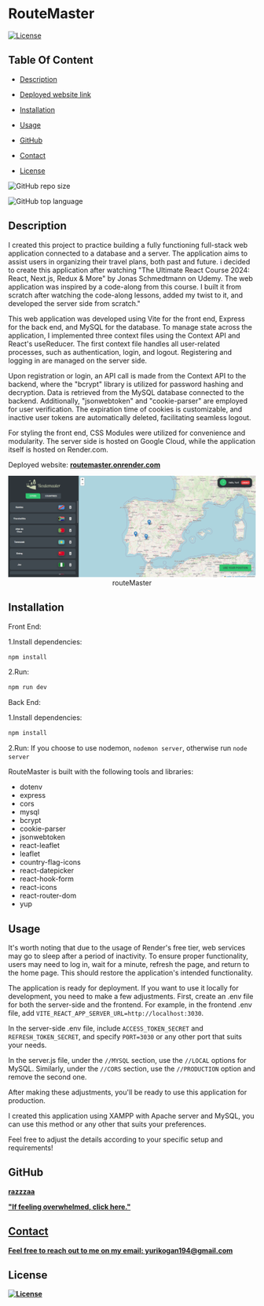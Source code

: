 # RouteMaster

[![License](https://img.shields.io/static/v1?label=License&message=ISC&color=blue&?style=plastic&logo=appveyor)](https://opensource.org/license/ISC)

## Table Of Content

- [Description](#description)
- [Deployed website link](#deployedWebsite)
- [Installation](#installation)
- [Usage](#usage)

- [GitHub](#github)
- [Contact](#contact)
- [License](#license)

![GitHub repo size](https://img.shields.io/github/repo-size/razzzaa/routeMaster?style=plastic)

![GitHub top language](https://img.shields.io/github/languages/top/razzzaa/routeMaster?style=plastic)

## Description

I created this project to practice building a fully functioning full-stack web application connected to a database and a server. The application aims to assist users in organizing their travel plans, both past and future. i decided to create this application after watching "The Ultimate React Course 2024: React, Next.js, Redux & More" by Jonas Schmedtmann on Udemy. The web application was inspired by a code-along from this course. I built it from scratch after watching the code-along lessons, added my twist to it, and developed the server side from scratch."

This web application was developed using Vite for the front end, Express for the back end, and MySQL for the database. To manage state across the application, I implemented three context files using the Context API and React's useReducer. The first context file handles all user-related processes, such as authentication, login, and logout. Registering and logging in are managed on the server side.

Upon registration or login, an API call is made from the Context API to the backend, where the "bcrypt" library is utilized for password hashing and decryption. Data is retrieved from the MySQL database connected to the backend. Additionally, "jsonwebtoken" and "cookie-parser" are employed for user verification. The expiration time of cookies is customizable, and inactive user tokens are automatically deleted, facilitating seamless logout.

For styling the front end, CSS Modules were utilized for convenience and modularity. The server side is hosted on Google Cloud, while the application itself is hosted on Render.com.

<p>Deployed website: <strong><a href="routemaster.onrender.com">routemaster.onrender.com</a></strong>

<p align="center">
  <img alt="application screen-shot" [Screenshot] src="readmeAssets/images/routeScreen.png"><br>
routeMaster
</p>

## Installation

Front End:

1.Install dependencies:

```jsx
npm install
```

2.Run:

```jsx
npm run dev
```

Back End:

1.Install dependencies:

```jsx
npm install

```

2.Run:
If you choose to use nodemon, `nodemon server`, otherwise run `node server`

RouteMaster is built with the following tools and libraries: <ul><li>dotenv</li> <li>express</li> <li>cors</li> <li>mysql</li> <li>bcrypt</li> <li>cookie-parser</li> <li>jsonwebtoken</li> <li>react-leaflet</li> <li>leaflet</li> <li>country-flag-icons</li> <li>react-datepicker</li> <li>react-hook-form</li> <li>react-icons</li> <li>react-router-dom</li> <li>yup</li></ul>

## Usage

It's worth noting that due to the usage of Render's free tier, web services may go to sleep after a period of inactivity. To ensure proper functionality, users may need to log in, wait for a minute, refresh the page, and return to the home page. This should restore the application's intended functionality.

The application is ready for deployment. If you want to use it locally for development, you need to make a few adjustments. First, create an .env file for both the server-side and the frontend. For example, in the frontend .env file, add `VITE_REACT_APP_SERVER_URL=http://localhost:3030`.

In the server-side .env file, include `ACCESS_TOKEN_SECRET` and `REFRESH_TOKEN_SECRET`, and specify `PORT=3030` or any other port that suits your needs.

In the server.js file, under the `//MYSQL` section, use the `//LOCAL` options for MySQL. Similarly, under the `//CORS` section, use the `//PRODUCTION` option and remove the second one.

After making these adjustments, you'll be ready to use this application for production.

I created this application using XAMPP with Apache server and MySQL, you can use this method or any other that suits your preferences.

Feel free to adjust the details according to your specific setup and requirements!

## GitHub

<a href="https://github.com/razzzaa"><strong>razzzaa</a></strong>

<p><strong><a href="https://www.youtube.com/watch?v=K22_5LBuB9Y&ab_channel=MacMiller">"If feeling overwhelmed, click here."

## Contact

Feel free to reach out to me on my email:
yurikogan194@gmail.com

## License

[![License](https://img.shields.io/static/v1?label=Licence&message=ISC&color=blue)](https://opensource.org/license/ISC)
